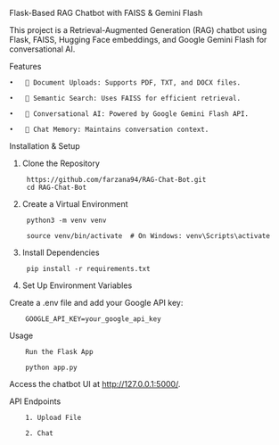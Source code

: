 Flask-Based RAG Chatbot with FAISS & Gemini Flash

This project is a Retrieval-Augmented Generation (RAG) chatbot using Flask, FAISS, Hugging Face embeddings, and Google Gemini Flash for conversational AI.

Features

	•	📂 Document Uploads: Supports PDF, TXT, and DOCX files.
 
	•	🔎 Semantic Search: Uses FAISS for efficient retrieval.
 
	•	🤖 Conversational AI: Powered by Google Gemini Flash API.
 
	•	💾 Chat Memory: Maintains conversation context.

Installation & Setup

1. Clone the Repository

		https://github.com/farzana94/RAG-Chat-Bot.git
		cd RAG-Chat-Bot

2. Create a Virtual Environment

		python3 -m venv venv

		source venv/bin/activate  # On Windows: venv\Scripts\activate

3. Install Dependencies

		pip install -r requirements.txt

4. Set Up Environment Variables

Create a .env file and add your Google API key:

		GOOGLE_API_KEY=your_google_api_key

Usage

		Run the Flask App

		python app.py

Access the chatbot UI at http://127.0.0.1:5000/.

API Endpoints

		1. Upload File

		2. Chat
